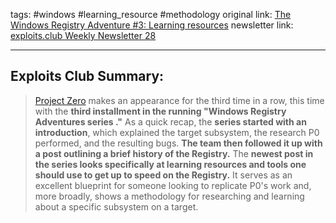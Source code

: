 tags: #windows #learning_resource #methodology
original link:  [The Windows Registry Adventure #3: Learning resources](https://googleprojectzero.blogspot.com/2024/06/the-windows-registry-adventure-3.html?ref=blog.exploits.club)
newsletter link: [exploits.club Weekly Newsletter 28](https://blog.exploits.club/exploits-club-weekly-newsletter-28/) 

---
## Exploits Club Summary:
> [Project Zero](https://googleprojectzero.blogspot.com/?ref=blog.exploits.club) makes an appearance for the third time in a row, this time with the **third installment in the running "Windows Registry Adventures series ."** As a quick recap, the **series started with an introduction**, which explained the target subsystem, the research P0 performed, and the resulting bugs. **The team then followed it up with a post outlining a brief history of the Registry.** The **newest post in the series looks specifically at learning resources and tools one should use to get up to speed on the Registry.** It serves as an excellent blueprint for someone looking to replicate P0's work and, more broadly, shows a methodology for researching and learning about a specific subsystem on a target. 